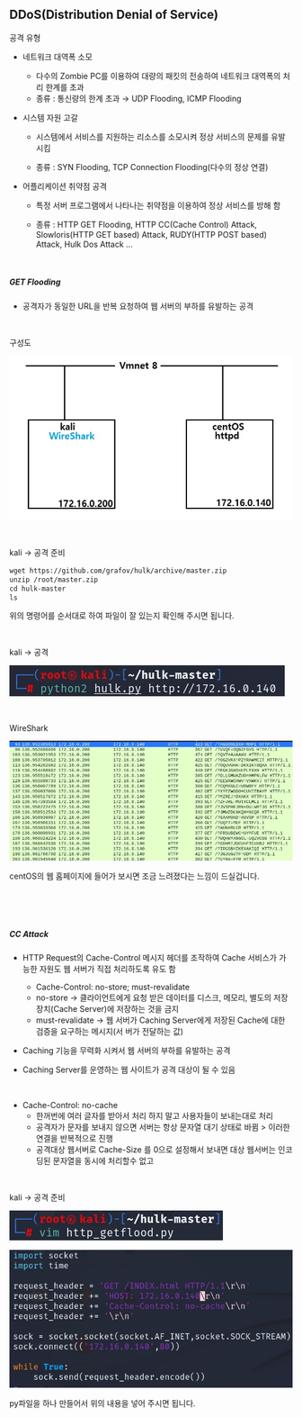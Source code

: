 ## DDoS(Distribution Denial of Service)

공격 유형

- 네트워크 대역폭 소모 
  - 다수의 Zombie PC를 이용하여 대량의 패킷의 전송하여 네트워크 대역폭의 처리 한계를 초과 
  - 종류 : 통신량의 한계 초과 → UDP Flooding, ICMP Flooding 



- 시스템 자원 고갈 

  - 시스템에서 서비스를 지원하는 리소스를 소모시켜 정상 서비스의 문제를 유발 시킴 

  - 종류 : SYN Flooding, TCP Connection Flooding(다수의 정상 연결) 



- 어플리케이션 취약점 공격 

  - 특정 서버 프로그램에서 나타나는 취약점을 이용하여 정상 서비스를 방해 함 

  - 종류 : HTTP GET Flooding, HTTP CC(Cache Control) Attack, Slowloris(HTTP GET based) Attack,  RUDY(HTTP POST based) Attack, Hulk Dos Attack ...

<br>

##### GET Flooding

- 공격자가 동일한 URL을 반복 요청하여 웹 서버의 부하를 유발하는 공격

<br>

구성도

![2022-10-06-02구상도](../images/2022-10-06-DDoS/2022-10-06-02구상도.jpg)

<br>

kali -> 공격 준비

```
wget https://github.com/grafov/hulk/archive/master.zip
unzip /root/master.zip
cd hulk-master
ls
```

위의 명령어를 순서대로 하여 파일이 잘 있는지 확인해 주시면 됩니다.

<br>

kali -> 공격

![2022-10-06-01공격](../images/2022-10-06-DDoS/2022-10-06-01공격.jpg)

<br>

WireShark

![2022-10-06-03와이어](../images/2022-10-06-DDoS/2022-10-06-03와이어.jpg)

centOS의 웹 홈페이지에 들어가 보시면 조금 느려졌다는 느낌이 드실겁니다.

<br>

<br>

<br>

##### CC Attack

- HTTP Request의 Cache-Control 메시지 헤더를 조작하여 Cache 서비스가 가능한 자원도 웹 서버가 직접 처리하도록 유도 함 
  - Cache-Control: no-store; must-revalidate 
  - no-store → 클라이언트에게 요청 받은 데이터를 디스크, 메모리, 별도의 저장 장치(Cache Server)에 저장하는 것을 금지 
  - must-revalidate → 웹 서버가 Caching Server에게 저장된 Cache에 대한 검증을 요구하는 메시지(서 버가 전달하는 값) 

- Caching 기능을 무력화 시켜서 웹 서버의 부하를 유발하는 공격 
-  Caching Server를 운영하는 웹 사이트가 공격 대상이 될 수 있음

<br>

- Cache-Control: no-cache
  - 한꺼번에 여러 글자를 받아서 처리 하지 말고 사용자들이 보내는대로 처리
  - 공격자가 문자를 보내지 않으면 서버는 항상 문자열 대기 상태로 바뀜 > 이러한 연결을 반복적으로 진행
  - 공격대상 웹서버로 Cache-Size 를 0으로 설정해서 보내면 대상 웹서버는 인코딩된 문자열을 동시에 처리할수 없고

<br>

kali -> 공격 준비

![2022-10-06-05공격파일](../images/2022-10-06-DDoS/2022-10-06-05공격파일.jpg)

![2022-10-06-04공격파일](../images/2022-10-06-DDoS/2022-10-06-04공격파일.jpg)

py파일을 하나 만들어서 위의 내용을 넣어 주시면 됩니다.

<br>

